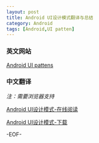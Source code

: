 ```yaml
---
layout: post
title: Android UI设计模式翻译与总结
category: Android
tags: [Android,UI patten]
---
```


### 英文网站

[Android UI pattens](http://unitid.nl/androidpatterns/)

### 中文翻译

*注：需要浏览器支持*

[Android UI设计模式-在线阅读](http://hellosure.github.io/android-ui.html)

[Android UI设计模式-下载](https://github.com/hellosure/hellosure.github.com/blob/master/_attach/android-ui-pattens.pdf?raw=true)      

-EOF-
